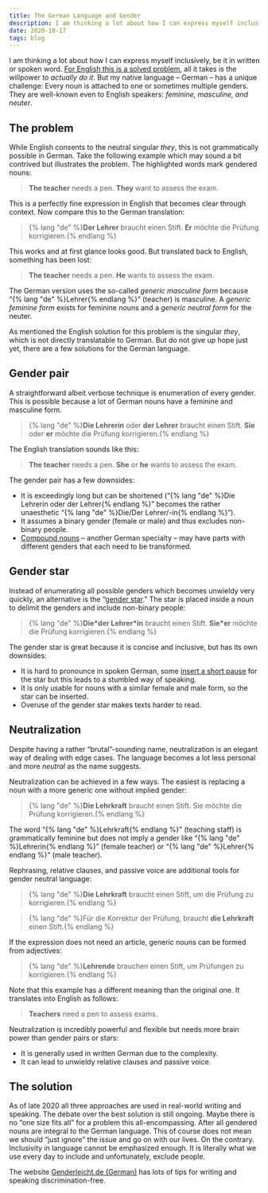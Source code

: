 ```yaml
---
title: The German Language and Gender
description: I am thinking a lot about how I can express myself inclusively, be it in written or spoken word.
date: 2020-10-17
tags: blog
---
```


I am thinking a lot about how I can express myself inclusively, be it in written or spoken word. [For English this is a solved problem](https://en.wikipedia.org/wiki/Singular_they), all it takes is the willpower to _actually do it_. But my native language – German – has a unique challenge: Every noun is attached to one or sometimes multiple genders. They are well-known even to English speakers: _feminine, masculine, and neuter_.

## The problem

While English consents to the neutral singular _they_, this is not grammatically possible in German. Take the following example which may sound a bit contrived but illustrates the problem. The highlighted words mark gendered nouns:

> **The teacher** needs a pen. **They** want to assess the exam.

This is a perfectly fine expression in English that becomes clear through context. Now compare this to the German translation:

> {% lang "de" %}**Der Lehrer** braucht einen Stift. **Er** möchte die Prüfung korrigieren.{% endlang %}

This works and at first glance looks good. But translated back to English, something has been lost:

> **The teacher** needs a pen. **He** wants to assess the exam.

The German version uses the so-called _generic masculine form_ because “{% lang "de" %}Lehrer{% endlang %}” (teacher) is masculine. A _generic feminine form_ exists for feminine nouns and a _generic neutral form_ for the neuter.

As mentioned the English solution for this problem is the singular _they_, which is not directly translatable to German. But do not give up hope just yet, there are a few solutions for the German language.

## Gender pair

A straightforward albeit verbose technique is enumeration of every gender. This is possible because a lot of German nouns have a feminine and masculine form.

> {% lang "de" %}**Die Lehrerin** oder **der Lehrer** braucht einen Stift. **Sie** oder **er** möchte die Prüfung korrigieren.{% endlang %}

The English translation sounds like this:

> **The teacher** needs a pen. **She** or **he** wants to assess the exam.

The gender pair has a few downsides:

* It is exceedingly long but can be shortened (“{% lang "de" %}Die Lehrerin oder der Lehrer{% endlang %}” becomes the rather unaesthetic “{% lang "de" %}Die/Der Lehrer/-in{% endlang %}”).
* It assumes a binary gender (female or male) and thus excludes non-binary people.
* [Compound nouns](https://en.wikipedia.org/wiki/German_nouns#Compounds) – another German specialty – may have parts with different genders that each need to be transformed.

## Gender star

Instead of enumerating all possible genders which becomes unwieldy very quickly, an alternative is the “[gender star](https://en.wikipedia.org/wiki/Gender_star).” The star is placed inside a noun to delimit the genders and include non-binary people:

> {% lang "de" %}**Die\*der Lehrer*in** braucht einen Stift. **Sie*er** möchte die Prüfung korrigieren.{% endlang %}

The gender star is great because it is concise and inclusive, but has its own downsides:

* It is hard to pronounce in spoken German, some [insert a short pause](https://en.wikipedia.org/wiki/Glottal_stop) for the star but this leads to a stumbled way of speaking.
* It is only usable for nouns with a similar female and male form, so the star can be inserted.
* Overuse of the gender star makes texts harder to read.

## Neutralization

Despite having a rather “brutal”-sounding name, neutralization is an elegant way of dealing with edge cases. The language becomes a lot less personal and more _neutral_ as the name suggests.

Neutralization can be achieved in a few ways. The easiest is replacing a noun with a more generic one without implied gender:

> {% lang "de" %}**Die Lehrkraft** braucht einen Stift. Sie möchte die Prüfung korrigieren.{% endlang %}

The word “{% lang "de" %}Lehrkraft{% endlang %}” (teaching staff) is grammatically feminine but does not imply a gender like “{% lang "de" %}Lehrerin{% endlang %}” (female teacher) or “{% lang "de" %}Lehrer{% endlang %}” (male teacher).

Rephrasing, relative clauses, and passive voice are additional tools for gender neutral language:

> {% lang "de" %}**Die Lehrkraft** braucht einen Stift, um die Prüfung zu korrigieren.{% endlang %}

> {% lang "de" %}Für die Korrektur der Prüfung, braucht **die Lehrkraft** einen Stift.{% endlang %}

If the expression does not need an article, generic nouns can be formed from adjectives:

> {% lang "de" %}**Lehrende** brauchen einen Stift, um Prüfungen zu korrigieren.{% endlang %}

Note that this example has a different meaning than the original one. It translates into English as follows:

> **Teachers** need a pen to assess exams.

Neutralization is incredibly powerful and flexible but needs more brain power than gender pairs or stars:

* It is generally used in written German due to the complexity.
* It can lead to unwieldy relative clauses and passive voice.

## The solution

As of late 2020 all three approaches are used in real-world writing and speaking. The debate over the best solution is still ongoing. Maybe there is no “one size fits all” for a problem this all-encompassing. After all gendered nouns are integral to the German language. This of course does not mean we should “just ignore” the issue and go on with our lives. On the contrary. Inclusivity in language cannot be emphasized enough. It is literally what we use every day to include and unfortunately, exclude people.

The website [Genderleicht.de (German)](https://www.genderleicht.de) has lots of tips for writing and speaking discrimination-free.
